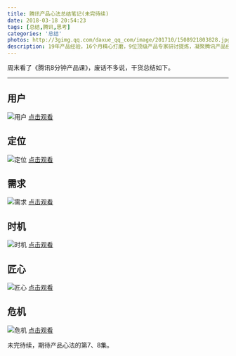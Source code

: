 ```yaml
---
title: 腾讯产品心法总结笔记(未完待续)
date: 2018-03-18 20:54:23
tags: [总结,腾讯,思考]
categories: '总结'
photos: http://3gimg.qq.com/daxue_qq_com/image/201710/1508921803828.jpg
description: 19年产品经验，16个月精心打磨，9位顶级产品专家研讨提炼，凝聚腾讯产品经验的8集8分钟产品课——用户、定位、需求、时机、匠心、危机、合作、商业，还原产品背后的故事，分享给你腾讯产品的心法。
---
```

周末看了《腾讯8分钟产品课》，废话不多说，干货总结如下。
<hr>

## 用户
![用户](http://oqsovnm36.bkt.clouddn.com/user.png)
[点击观看](http://daxue.qq.com/content/content/id/3675)

## 定位
![定位](http://oqsovnm36.bkt.clouddn.com/%E5%AE%9A%E4%BD%8D.png)
[点击观看](http://daxue.qq.com/content/content/id/3723)

## 需求
![需求](http://oqsovnm36.bkt.clouddn.com/needs.png)
[点击观看](http://daxue.qq.com/content/content/id/3794)

## 时机
![时机](http://oqsovnm36.bkt.clouddn.com/times.png)
[点击观看](http://daxue.qq.com/content/content/id/3858)

## 匠心
![匠心](http://oqsovnm36.bkt.clouddn.com/%E5%8C%A0%E5%BF%83.png)
[点击观看](http://daxue.qq.com/content/content/id/3934)

## 危机
![危机](http://oqsovnm36.bkt.clouddn.com/%E5%8D%B1%E6%9C%BA.png)
[点击观看](http://daxue.qq.com/content/content/id/4003)

未完待续，期待产品心法的第7、8集。